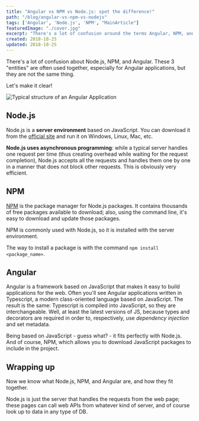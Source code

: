```yaml
---
title: "Angular vs NPM vs Node.js: spot the difference!"
path: "/blog/angular-vs-npm-vs-nodejs"
tags: ['Angular', 'Node.js', 'NPM', "MainArticle"]
featuredImage: "./cover.jpg"
excerpt: "There's a lot of confusion around the terms Angular, NPM, and NodeJS. What are they? And how do they interact with each other?"
created: 2018-10-25
updated: 2018-10-25
---
```


There's a lot of confusion about Node.js, NPM, and Angular. These 3 "entities" are often used together, especially for Angular applications, but they are not the same thing.

Let's make it clear!

![Typical structure of an Angular Application](https://dius.imgix.net/2015/01/Screen-Shot-2015-02-17-at-12.04.46-pm.png "Angular application structure")

## Node.js

Node.js is a __server environment__ based on JavaScript. You can download it from the [official site](https://nodejs.org/ "Node.js website") and run it on Windows, Linux, Mac, etc.

__Node.js uses asynchronous programming__: while a typical server handles one request per time (thus creating overhead while waiting for the request completion), Node.js accepts all the requests and handles them one by one in a manner that does not block other requests. This is obviously very efficient.

## NPM

[NPM](https://www.npmjs.com/package/npm "NPM website") is the package manager for Node.js packages. It contains thousands of free packages available to download; also, using the command line, it's easy to download and update those packages.

NPM is commonly used with Node.js, so it is installed with the server environment.

The way to install a package is with the command `npm install <package_name>`.

## Angular

Angular is a framework based on JavaScript that makes it easy to build applications for the web. Often you'll see Angular applications written in Typescript, a modern class-oriented language based on JavaScript. The result is the same: Typescript is compiled into JavaScript, so they are interchangeable. Well, at least the latest versions of JS, because types and decorators are required in order to, respectively, use _dependency injection_ and set metadata.

Being based on JavaScript - guess what? - it fits perfectly with Node.js. And of course, NPM, which allows you to download JavaScript packages to include in the project.

## Wrapping up

Now we know what Node.js, NPM, and Angular are, and how they fit together.

Node.js is just the server that handles the requests from the web page; these pages can call web APIs from whatever kind of server, and of course look up to data in any type of DB.

